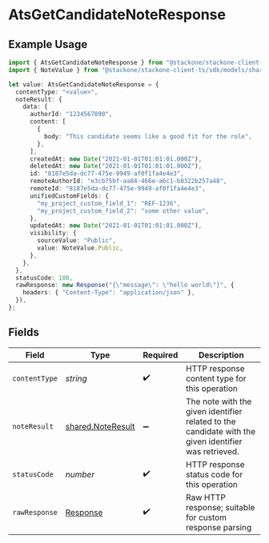 # AtsGetCandidateNoteResponse

## Example Usage

```typescript
import { AtsGetCandidateNoteResponse } from "@stackone/stackone-client-ts/sdk/models/operations";
import { NoteValue } from "@stackone/stackone-client-ts/sdk/models/shared";

let value: AtsGetCandidateNoteResponse = {
  contentType: "<value>",
  noteResult: {
    data: {
      authorId: "1234567890",
      content: [
        {
          body: "This candidate seems like a good fit for the role",
        },
      ],
      createdAt: new Date("2021-01-01T01:01:01.000Z"),
      deletedAt: new Date("2021-01-01T01:01:01.000Z"),
      id: "8187e5da-dc77-475e-9949-af0f1fa4e4e3",
      remoteAuthorId: "e3cb75bf-aa84-466e-a6c1-b8322b257a48",
      remoteId: "8187e5da-dc77-475e-9949-af0f1fa4e4e3",
      unifiedCustomFields: {
        "my_project_custom_field_1": "REF-1236",
        "my_project_custom_field_2": "some other value",
      },
      updatedAt: new Date("2021-01-01T01:01:01.000Z"),
      visibility: {
        sourceValue: "Public",
        value: NoteValue.Public,
      },
    },
  },
  statusCode: 100,
  rawResponse: new Response("{\"message\": \"hello world\"}", {
    headers: { "Content-Type": "application/json" },
  }),
};
```

## Fields

| Field                                                                                                | Type                                                                                                 | Required                                                                                             | Description                                                                                          |
| ---------------------------------------------------------------------------------------------------- | ---------------------------------------------------------------------------------------------------- | ---------------------------------------------------------------------------------------------------- | ---------------------------------------------------------------------------------------------------- |
| `contentType`                                                                                        | *string*                                                                                             | :heavy_check_mark:                                                                                   | HTTP response content type for this operation                                                        |
| `noteResult`                                                                                         | [shared.NoteResult](../../../sdk/models/shared/noteresult.md)                                        | :heavy_minus_sign:                                                                                   | The note with the given identifier related to the candidate with the given identifier was retrieved. |
| `statusCode`                                                                                         | *number*                                                                                             | :heavy_check_mark:                                                                                   | HTTP response status code for this operation                                                         |
| `rawResponse`                                                                                        | [Response](https://developer.mozilla.org/en-US/docs/Web/API/Response)                                | :heavy_check_mark:                                                                                   | Raw HTTP response; suitable for custom response parsing                                              |